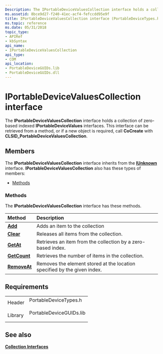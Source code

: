 ```yaml
---
Description: The IPortableDeviceValuesCollection interface holds a collection of zero-based indexed IPortableDeviceValues interfaces.
ms.assetid: 8bce9d27-f240-41ec-acf4-fefccdd95e9f
title: IPortableDeviceValuesCollection interface (PortableDeviceTypes.h)
ms.topic: reference
ms.date: 05/31/2018
topic_type: 
- APIRef
- kbSyntax
api_name: 
- IPortableDeviceValuesCollection
api_type: 
- COM
api_location: 
- PortableDeviceGUIDs.lib
- PortableDeviceGUIDs.dll
---
```


# IPortableDeviceValuesCollection interface

The **IPortableDeviceValuesCollection** interface holds a collection of zero-based indexed **IPortableDeviceValues** interfaces. This interface can be retrieved from a method, or if a new object is required, call **CoCreate** with **CLSID\_PortableDeviceValuesCollection**.

## Members

The **IPortableDeviceValuesCollection** interface inherits from the [**IUnknown**](/windows/desktop/api/unknwn/nn-unknwn-iunknown) interface. **IPortableDeviceValuesCollection** also has these types of members:

-   [Methods](#methods)

### Methods

The **IPortableDeviceValuesCollection** interface has these methods.



| Method                                                       | Description                                                                         |
|:-------------------------------------------------------------|:------------------------------------------------------------------------------------|
| [**Add**](iportabledevicevaluescollection-add.md)           | Adds an item to the collection<br/>                                           |
| [**Clear**](iportabledevicevaluescollection-clear.md)       | Releases all items from the collection.<br/>                                  |
| [**GetAt**](iportabledevicevaluescollection-getat.md)       | Retrieves an item from the collection by a zero-based index.<br/>             |
| [**GetCount**](iportabledevicevaluescollection-getcount.md) | Retrieves the number of items in the collection.<br/>                         |
| [**RemoveAt**](iportabledevicevaluescollection-removeat.md) | Removes the element stored at the location specified by the given index.<br/> |



 

## Requirements



|                    |                                                                                                    |
|--------------------|----------------------------------------------------------------------------------------------------|
| Header<br/>  | <dl> <dt>PortableDeviceTypes.h</dt> </dl>   |
| Library<br/> | <dl> <dt>PortableDeviceGUIDs.lib</dt> </dl> |



## See also

<dl> <dt>

[**Collection Interfaces**](collection-interfaces.md)
</dt> </dl>

 

